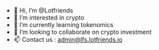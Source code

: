 - 👋 Hi, I’m @Lotfriends
- 👀 I’m interested in crypto
- 🌱 I’m currently learning tokenomics
- 💞️ I’m looking to collaborate on crypto investment
- 📫 Contact us : admin@lfs.lotfriends.io 

<!---
Lotfriends/Lotfriends is a ✨ special ✨ repository because its `README.md` (this file) appears on your GitHub profile.
You can click the Preview link to take a look at your changes.
--->
